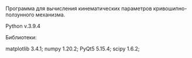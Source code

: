 Программа для вычисления кинематических параметров кривошипно-ползунного механизма.

Python v.3.9.4

Библиотеки:

matplotlib      3.4.1; 
numpy           1.20.2; 
PyQt5           5.15.4; 
scipy           1.6.2; 
